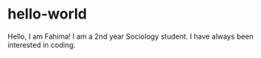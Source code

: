 # hello-world

Hello, I am Fahima! I am a 2nd year Sociology student. I have always been interested in coding. 
